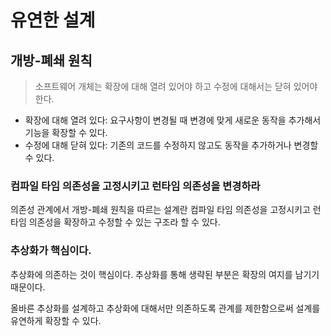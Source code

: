 # 유연한 설계

## 개방-폐쇄 원칙

> 소프트웨어 개체는 확장에 대해 열려 있어야 하고 수정에 대해서는 닫혀 있어야 한다.

* 확장에 대해 열려 있다: 요구사항이 변경될 때 변경에 맞게 새로운 동작을 추가해서 기능을 확장할 수 있다.
* 수정에 대해 닫혀 있다: 기존의 코드를 수정하지 않고도 동작을 추가하거나 변경할 수 있다.

### 컴파일 타임 의존성을 고정시키고 런타임 의존성을 변경하라

의존성 관계에서 개방-폐쇄 원칙을 따르는 설계란 컴파일 타임 의존성을 고정시키고 런타임 의존성을 확장하고 수정할 수 있는 구조라 할 수 있다.

### 추상화가 핵심이다.

추상화에 의존하는 것이 핵심이다. 추상화를 통해 생략된 부분은 확장의 여지를 남기기 때문이다.

올바른 추상화를 설계하고 추상화에 대해서만 의존하도록 관계를 제한함으로써 설계를 유연하게 확장할 수 있다.

























